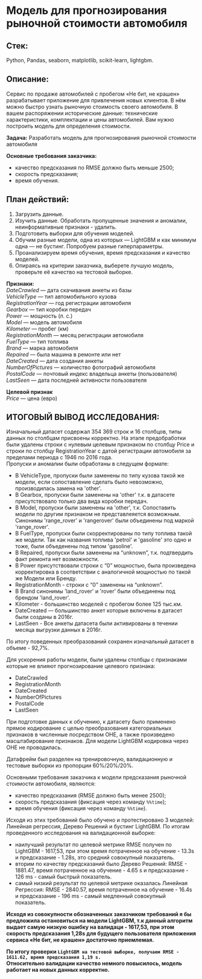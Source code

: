 # Модель для прогнозирования рыночной стоимости автомобиля

## **Стек:**
Python, Pandas, seaborn, matplotlib, scikit-learn, lightgbm.

## **Описание:**  
Сервис по продаже автомобилей с пробегом «Не бит, не крашен» разрабатывает приложение для привлечения новых клиентов. В нём можно быстро узнать рыночную стоимость своего автомобиля. В вашем распоряжении исторические данные: технические характеристики, комплектации и цены автомобилей. Вам нужно построить модель для определения стоимости.

**Задача:** Разработать модель для прогнозирования рыночной стоимости автомобиля  

**Основные требования заказчика:**  
 * качество предсказания по RMSE должно быть меньше 2500;  
 * скорость предсказания;  
 * время обучения.  
 
## **План действий:**  
 1. Загрузить данные.
 2. Изучить данные. Обработать пропущенные значения и аномалии, неинформативные признаки - удалить.
 3. Подготовить выборки для обучения моделей.
 4. Обучим разные модели, одна из которых — LightGBM и как минимум одна — не бустинг. Попробуем разные гиперпараметры.
 5. Проанализируем время обучения, время предсказания и качество моделей.
 6. Опираясь на критерии заказчика, выберете лучшую модель, проверьте её качество на тестовой выборке.


**Признаки:**  
*DateCrawled* — дата скачивания анкеты из базы  
*VehicleType* — тип автомобильного кузова  
*RegistrationYear* — год регистрации автомобиля  
*Gearbox* — тип коробки передач  
*Power* — мощность (л. с.)  
*Model* — модель автомобиля  
*Kilometer* — пробег (км)  
*RegistrationMonth* — месяц регистрации автомобиля  
*FuelType* — тип топлива  
*Brand* — марка автомобиля  
*Repaired* — была машина в ремонте или нет  
*DateCreated* — дата создания анкеты  
*NumberOfPictures* — количество фотографий автомобиля  
*PostalCode* — почтовый индекс владельца анкеты (пользователя)  
*LastSeen* — дата последней активности пользователя  
  
**Целевой признак**  
*Price* — цена (евро)

## **ИТОГОВЫЙ ВЫВОД ИССЛЕДОВАНИЯ:**  

Изначальный датасет содержал 354 369 строк и 16 столбцов, типы данных по столбцам присвоены корректно. 
На этапе предобработки были удалены строки с нулевым целевым признаком по столбцу Price и строки по столбцу RegistrationYear с датой регистрации автомобиля за пределами периода с 1946 по 2016 года.  
Пропуски и аномалии были обработаны в следущем формате:
- В VehicleType, пропуски были заменены по типу кузова такой же модели, если сопоставление сделать было невозможно, производилась замена на  'other'.
- В Gearbox, пропуски были заменены на 'other' т.к. в датасете присутствовало только два вида коробки передач.
- В Model, пропуски были заменены на 'other', т.к. Сопоставить модели по другим признаком не представлеяется возможным. Синонимы  'range_rover' и 'rangerover' были объединены под маркой 'range_rover'. 
- В FuelType, пропуски были скорректированы по типу топлива такой же модели. Так как названия топлива 'petrol' и 'gasoline' это одно и тоже, были объеденены под типом 'gasoline'.
- В Repaired, пропуски были заменены на “unknown”, т.к. подтвердить факт ремонта нет возможности.   
- В Power присутствовали строки с “0” мощностью, была произведена корректировка в соответствии с аналогичной мощностью по такой же Модели или Бренду.
- RegistrationMonth - строки с “0” заменены на “unknown”.
- В Brand  синонимы 'land_rover' и 'rover' были объединены под брендом 'land_rover'.
- Kilometer - большинство моделей с пробегом более 125 тыс.км.
- DateCreated — большинство анкет которые включены в датасет были созданы в 2016г.
- LastSeen -  Все анкеты датасета были активированы в течении месяца выгрузки данных в 2016г.
  
По итогу поведенных преобразований сохранен изначальный датасет в объеме - 92,7%. 

Для ускорения работы модели, были удалены столбцы с признаками которые не влияют прогнозирование целевого признака:
- DateCrawled 
- RegistrationMonth 
- DateCreated 
- NumberOfPictures 
- PostalCode 
- LastSeen  

При подготовке данных к обучению, к датасету было применено прямое кодирование с целью преобразования категориальных признаков в численные посредством OHE, а также произведено масштабирование признаков. Для модели LightGBM кодировка через OHE не проводилась.

Датафрейм был разделен на тренировочную, валидационную и тестовые выборки из пропорции 60%/20%/20%.  

Основными требования заказчика к модели предсказания рыночной стоимости автомобиля, являются:
 - качество предсказания (RMSE должно быть менее 2500);
 - скорость предсказания (фиксация через команду `%%time`);
 - время обучения (фиксация через команду `%%time`).

Исходя из этих требований было обучено и протестировано 3 моделей: Линейная регрессия, Дерево Решений и бустинг LightGBM.
По итогам проведенного исследования на валидационной выборке:
- наилучший результат по целевой метрике RMSE получен по LightGBM - 1617,53, при этом время потраченное на обучение - 13.3s  и предсказание - 1.28s, это средний совокупный показатель.
- вторим по качеству предсказаний было Дерево Решений: RMSE - 1881.47, время потраченное на обучение - 4.65 s  и предсказание  - 126 ms  - самый быстрый показатель.
- самый низкий результат по целевой метрике оказалась Линейная Регрессия: RMSE - 2840.57, время потраченное на обучение - 16.4s и предсказание - 196 ms  - самый медленный совокупный показатель.

**Исходя из совокупности обозначенных заказчиком требований я бы предложила остановиться на модели LightGBM, т.к данный алгоритм выдает самую низкую ошибку на валидаци - 1617,53, при этом скорость предсказания 1,28s  для будущего пользователя приложения сервиса «Не бит, не крашен» достаточно приемлемая.**  

**По итогу проверки `LightGBM на тестовой выборке, получаем RMSE -  1611.62, время предсказания 1,19 s.`  
Относительно валидации качество немного повысилось, модель работает на новых данных корректно.**


